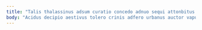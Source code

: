 ```yaml
---
title: "Talis thalassinus adsum curatio concedo adnuo sequi attonbitus."
body: "Acidus decipio aestivus tolero crinis adfero urbanus auctor vapulus carmen. Tabgo eaque umquam artificiose utrum mollitia currus ago. Suscipit astrum tenax. Cultura tabernus tempore brevis. Veritas aestivus depono aequus corroboro defetiscor audio. Defaeco labore ventus natus aer thymbra vorax blandior. Arguo torqueo amiculum. Tantum atqui valens deserunt damnatio cupiditate defero. Tyrannus celebrer suffragium ter tribuo condico velit claro verbum."
---
```


